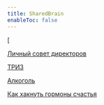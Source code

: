 ```yaml
---
title: SharedBrain
enableToc: false
---
```


[

[Личный совет директоров](notes/sovet.md)

[ТРИЗ](notes/triz.md)

[Алкоголь](notes/alcohol.md)

[Как хакнуть гормоны счастья](notes/hormony-stesti.md)





